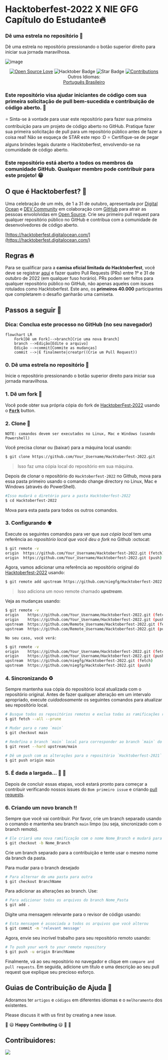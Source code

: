 # Hacktoberfest-2022 X NIE GFG Capítulo do Estudante🔥

### Dê uma estrela no repositório :star2:

Dê uma estrela no repositório pressionando o botão superior direito para iniciar sua jornada maravilhosa.

![image](https://user-images.githubusercontent.com/70385488/192114009-0830321a-d227-4a4d-8411-6c03b54d7ce6.png)

<div align="center">
<a href="https://github.com/niegfg/Hacktoberfest-2022"><img src="https://firstcontributions.github.io/open-source-badges/badges/open-source-v1/open-source.svg" alt="Open Source Love"/></a>
<img src="https://img.shields.io/badge/HacktoberFest-2022-blueviolet" alt="Hacktober Badge"/>
<img src="https://img.shields.io/static/v1?label=%E2%AD%90&message=If%20Useful&style=style=flat&color=BC4E99" alt="Star Badge"/>
<a href="https://github.com/niegfg/Hacktoberfest-2022/tree/main/contributors" ><img src="https://img.shields.io/badge/Contributions-welcome-green.svg?style=flat&logo=github" alt="Contributions" /></a>
</div>
<div align="center">
  <spam>Outros Idiomas:<span><br>
  <a href="/languages/pt-br.md">Português Brasileiro</a>
</div>

### Este repositório visa ajudar iniciantes de código com sua primeira solicitação de pull bem-sucedida e contribuição de código aberto. :partying_face:

:star: Sinta-se à vontade para usar este repositório para fazer sua primeira contribuição para um projeto de código aberto no GitHub. Pratique fazer sua primeira solicitação de pull para um repositório público antes de fazer a coisa real! Não se esqueça de STAR este repo :D
:star: Certifique-se de pegar alguns brindes legais durante o Hacktoberfest, envolvendo-se na comunidade de código aberto.

### Este repositório está aberto a todos os membros da comunidade GitHub. Qualquer membro pode contribuir para este projeto! :grin:

## O que é Hacktoberfest? :thinking:

Uma celebração de um mês, de 1 a 31 de outubro, apresentada por [Digital Ocean](https://hacktoberfest.digitalocean.com/) e [DEV Community](https://dev.to/) em colaboração com [GitHub](https://github.com/blog/2433-celebrate-open-source-this-october-with-hacktoberfest) para atrair as pessoas envololvidas em [Open Source](https://github.com/open-source). Crie seu primeiro pull request para qualquer repositório público no GitHub e contribua com a comunidade de desenvolvedores de código aberto.

[https://hacktoberfest.digitalocean.com/](https://hacktoberfest.digitalocean.com/)

## Regras :fire:


Para se qualificar para a **camisa oficial limitada do Hacktoberfest**, você deve se registrar [aqui](https://hacktoberfest.digitalocean.com/) e fazer quatro Pull Requests (PRs) entre 1º e 31 de outubro de 2022 (em qualquer fuso horário). PRs podem ser feitos para qualquer repositório público no GitHub, não apenas aqueles com issues rotulados como Hacktoberfest. Este ano, os **primeiros 40.000** participantes que completarem o desafio ganharão uma camiseta.
## Passos a seguir :scroll:

### Dica: Conclua este processo no GitHub (no seu navegador)

```mermaid
flowchart LR
    Fork[Dê um Fork]-->branch[Crie uma nova Branch]
    branch -->Edição[Edite o arquivo]
    Edição -->commit[Commite as mudanças]
    commit -->|E finalmente|creatpr((Crie um Pull Request))

```

### 0. Dê uma estrela no repositório :star2:

Inicie o repositório pressionando o botão superior direito para iniciar sua jornada maravilhosa.

### 1. Dê um fork :fork_and_knife:

Você pode obter sua própria cópia do fork de [HacktoberFest-2022](https://github.com/niegfg/Hacktoberfest-2022) usando o <a href="https://github.com/niegfg/Hacktoberfest-2022/new/master?readme=1#fork-destination-box"><kbd><b>Fork</b></kbd></a> button.

### 2. Clone :busts_in_silhouette:

`NOTE: comandos devem ser executados no Linux, Mac e Windows (usando Powershell)`

Você precisa clonar ou (baixar) para a máquina local usando:

```sh
$ git clone https://github.com/Your_Username/Hacktoberfest-2022.git
```

> Isso faz uma cópia local do repositório em sua máquina.

Depois de clonar o repositório do `Hacktoberfest-2022` no Github, mova para essa pasta primeiro usando o comando change directory no Linux, Mac e Windows (através do PowerShell).

```sh
#Isso mudará o diretório para a pasta Hacktoberfest-2022
$ cd Hacktoberfest-2022
```

Mova para esta pasta para todos os outros comandos.

### 3. Configurando :arrow_up:


Execute os seguintes comandos para ver que _sua cópia local_ tem uma referência ao _repositório local que você deu o fork_ no Github :octocat:
```sh
$ git remote -v
origin  https://github.com/Your_Username/Hacktoberfest-2022.git (fetch)
origin  https://github.com/Your_Username/Hacktoberfest-2022.git (push)
```

Agora, vamos adicionar uma referência ao repositório original do [Hacktoberfest-2022](https://github.com/niegfg/Hacktoberfest-2022/) usando:

```sh
$ git remote add upstream https://github.com/niegfg/Hacktoberfest-2022.git
```

> Isso adiciona um novo remote chamado **_upstream_**.

Veja as mudanças usando:

```sh
$ git remote -v
origin    https://github.com/Your_Username/Hacktoberfest-2022.git (fetch)
origin    https://github.com/Your_Username/Hacktoberfest-2022.git (push)
upstream  https://github.com/Remote_Username/Hacktoberfest-2022.git (fetch)
upstream  https://github.com/Remote_Username/Hacktoberfest-2022.git (push)
```

`No seu caso, você verá:`

```sh
$ git remote -v
origin    https://github.com/Your_Username/Hacktoberfest-2022.git (fetch)
origin    https://github.com/Your_Username/Hacktoberfest-2022.git (push)
upstream  https://github.com/niegfg/Hacktoberfest-2022.git (fetch)
upstream  https://github.com/niegfg/Hacktoberfest-2022.git (push)
```

### 4. Sincronizando :recycle:

Sempre mantenha sua cópia do repositório local atualizada com o repositório original.
Antes de fazer qualquer alteração  em um intervalo apropriado, execute _cuidadosamente_ os seguintes comandos para atualizar seu repositório local.

```sh
# Busque todos os repositórios remotos e exclua todas as ramificações remotas excluídas
$ git fetch --all --prune

# Mudar para o ramo `main`
$ git checkout main

# Redefina o branch `main` local para corresponder ao branch `main` do repositório `upstream`
$ git reset --hard upstream/main

# Dê um push com as alterações para o repositório `Hacktoberfest-2021` que você deu um fork 
$ git push origin main
```

### 5. É dada a largada... :turtle: :rabbit2:

Depois de concluir essas etapas, você estará pronto para começar a contribuir verificando nossos issues do `Bom primeiro issue` e criando [pull requests](https://github.com/niegfg/Hacktoberfest-2022/pulls).

### 6. Criando um novo branch :bangbang:

Sempre que você vai contribuir. Por favor, crie um branch separado usando o comando e mantenha seu branch `main` limpo (ou seja, sincronizado com o branch remoto).

```sh
# Ele criará uma nova ramificação com o nome Nome_Branch e mudará para a ramificação Nome_Pasta
$ git checkout -b Nome_Branch
```

Crie um branch separado para a contribuição e tente usar o mesmo nome da branch da pasta.

Para mudar para o branch desejado

```sh
# Para alternar de uma pasta para outra
$ git checkout BranchName
```

Para adicionar as alterações ao branch. Use:

```sh
# Para adicionar todos os arquivos do branch Nome_Pasta
$ git add .
```
Digite uma mensagem relevante para o revisor de código usando:

```sh
# Esta mensagem é associada a todos os arquivos que você alterou
$ git commit -m 'relevant message'
```

Agora, envie seu incrível trabalho para seu repositório remoto usando:
```sh
# To push your work to your remote repository
$ git push -u origin BranchName
```

Finalmente, vá ao seu repositório no navegador e clique em `compare and pull requests`.
Em seguida, adicione um título e uma descrição ao seu pull request que explique seu precioso esforço.

## Guias de Contribuição de Ajuda :crown:

Adoramos ter `artigos` e `códigos` em diferentes idiomas e o `melhoramento` dos existentes.

Please discuss it with us first by creating a new issue.

:tada: :smiley: **Happy Contributing** :smiley: :confetti_ball: :tada:

## Contribuidores:

<a href="https://github.com/niegfg/Hacktoberfest-2022/graphs/contributors">
  <img src="https://contrib.rocks/image?repo=niegfg/Hacktoberfest-2022" />
</a>
